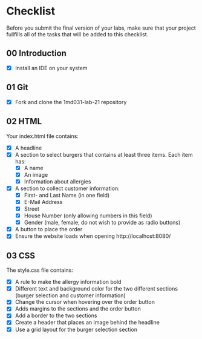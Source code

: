 # Checklist

Before you submit the final version of your labs, make sure that your project fullfills all of the tasks that will be added to this checklist.

## 00 Introduction

- [x] Install an IDE on your system

## 01 Git

- [x] Fork and clone the 1md031-lab-21 repository


## 02 HTML

Your index.html file contains:
- [x] A headline
- [x] A section to select burgers that contains at least three items. Each item has:
    - [x] A name
    - [x] An image
    - [x] Information about allergies 
- [x] A section to collect customer information:
    - [x] First- and Last Name (in one field)
    - [x] E-Mail Address
    - [x] Street
    - [x] House Number (only allowing numbers in this field)
    - [x] Gender (male, female, do not wish to provide as radio buttons)
- [x] A button to place the order
- [x] Ensure the website loads when opening http://localhost:8080/

## 03 CSS

The style.css file contains:
- [x] A rule to make the allergy information bold
- [x] Different text and background color for the two different sections (burger selection and customer information)
- [x] Change the cursor when hovering over the order button
- [x] Adds margins to the sections and the order button
- [x] Add a border to the two sections
- [x] Create a header that places an image behind the headline
- [x] Use a grid layout for the burger selection section